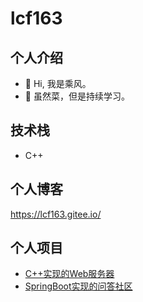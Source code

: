 # lcf163
## 个人介绍
- 👋 Hi, 我是乘风。
- 🌱 虽然菜，但是持续学习。
## 技术栈
- C++
## 个人博客
https://lcf163.gitee.io/
## 个人项目
- [C++实现的Web服务器](https://github.com/lcf163/MyWebServer)
- [SpringBoot实现的问答社区](https://github.com/lcf163/community)
